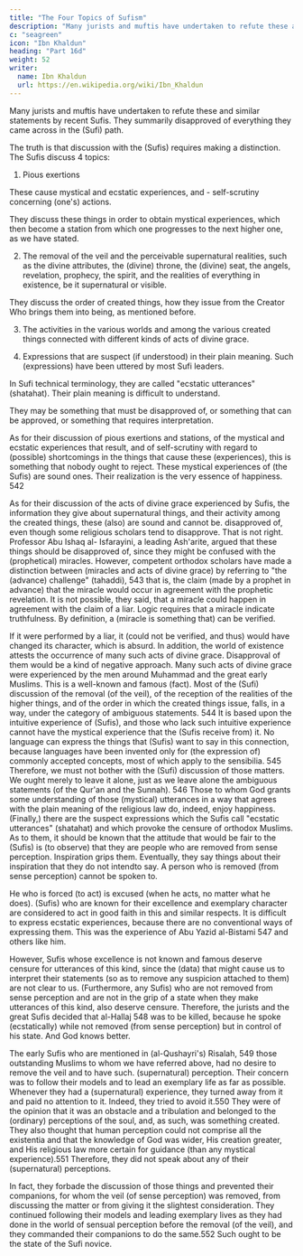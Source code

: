```yaml
---
title: "The Four Topics of Sufism"
description: "Many jurists and muftis have undertaken to refute these and similar statements by recent Sufis"
c: "seagreen"
icon: "Ibn Khaldun"
heading: "Part 16d"
weight: 52
writer:
  name: Ibn Khaldun
  url: https://en.wikipedia.org/wiki/Ibn_Khaldun
---
```



Many jurists and muftis have undertaken to refute these and similar statements by recent Sufis. They summarily disapproved of everything they came across in the (Sufi) path. 

The truth is that discussion with the (Sufis) requires making a distinction. The Sufis discuss 4 topics:

1. Pious exertions

These cause mystical and ecstatic experiences, and - self-scrutiny concerning (one's) actions.

They discuss these things in order to obtain mystical experiences, which then become a station from which one progresses to the next higher one, as we have stated. <!-- 539  -->

2. The removal of the veil and the perceivable supernatural realities, such as the divine attributes, the (divine) throne, the (divine) seat, the angels, revelation, prophecy, the spirit, and the realities of everything in existence, be it supernatural or visible. 

They discuss the order of created
things, how they issue from the Creator Who brings them into being, as mentioned
before. <!-- 540 -->

3. The activities in the various worlds and among the various created things connected with different kinds of acts of divine
grace. 

4. Expressions that are suspect (if understood) in their plain meaning. Such (expressions) have been uttered by most
Sufi leaders. 

In Sufi technical terminology, they are called "ecstatic utterances" (shatahat). <!-- 541 --> Their plain meaning is difficult to understand. 

They may be something that must be disapproved of, or something that can be approved, or something that requires interpretation.

As for their discussion of pious exertions and stations, of the mystical and ecstatic experiences that result, and of self-scrutiny with regard to (possible)
shortcomings in the things that cause these (experiences), this is something that
nobody ought to reject. These mystical experiences of (the Sufis) are sound ones.
Their realization is the very essence of happiness. 542

As for their discussion of the acts of divine grace experienced by Sufis, the
information they give about supernatural things, and their activity among the created
things, these (also) are sound and cannot be. disapproved of, even though some
religious scholars tend to disapprove. That is not right. Professor Abu Ishaq al-
Isfarayini, a leading Ash'arite, argued that these things should be disapproved of,
since they might be confused with the (prophetical) miracles. However, competent
orthodox scholars have made a distinction between (miracles and acts of divine
grace) by referring to "the (advance) challenge" (tahaddi), 543 that is, the claim
(made by a prophet in advance) that the miracle would occur in agreement with the
prophetic revelation. It is not possible, they said, that a miracle could happen in
agreement with the claim of a liar. Logic requires that a miracle indicate
truthfulness. By definition, a (miracle is something that) can be verified.

If it were
performed by a liar, it (could not be verified, and thus) would have changed its
character, which is absurd. In addition, the world of existence attests the occurrence
of many such acts of divine grace. Disapproval of them would be a kind of negative
approach. Many such acts of divine grace were experienced by the men around
Muhammad and the great early Muslims. This is a well-known and famous (fact).
Most of the (Sufi) discussion of the removal (of the veil), of the reception of
the realities of the higher things, and of the order in which the created things issue,
falls, in a way, under the category of ambiguous statements. 544 It is based upon the
intuitive experience of (Sufis), and those who lack such intuitive experience cannot
have the mystical experience that the (Sufis receive from) it. No language can
express the things that (Sufis) want to say in this connection, because languages
have been invented only for (the expression of) commonly accepted concepts, most
of which apply to the sensibilia. 545 Therefore, we must not bother with the (Sufi)
discussion of those matters. We ought merely to leave it alone, just as we leave
alone the ambiguous statements (of the Qur'an and the Sunnah). 546 Those to whom
God grants some understanding of those (mystical) utterances in a way that agrees
with the plain meaning of the religious law do, indeed, enjoy happiness.
(Finally,) there are the suspect expressions which the Sufis call "ecstatic
utterances" (shatahat) and which provoke the censure of orthodox Muslims. As to
them, it should be known that the attitude that would be fair to the (Sufis) is (to
observe) that they are people who are removed from sense perception. Inspiration
grips them. Eventually, they say things about their inspiration that they do not intendto say. A person who is removed (from sense perception) cannot be spoken to. 

He who is forced (to act) is excused (when he acts, no matter what he does). (Sufis) who are known for their excellence and exemplary character are considered to act in good faith in this and similar respects. It is difficult to express ecstatic experiences, because there are no conventional ways of expressing them. This was the experience
of Abu Yazid al-Bistami 547 and others like him. 

However, Sufis whose excellence is not known and famous deserve censure for utterances of this kind,
since the (data) that might cause us to interpret their statements (so as to remove any
suspicion attached to them) are not clear to us. (Furthermore, any Sufis) who are not
removed from sense perception and are not in the grip of a state when they make
utterances of this kind, also deserve censure. Therefore, the jurists and the great
Sufis decided that al-Hallaj 548 was to be killed, because he spoke (ecstatically)
while not removed (from sense perception) but in control of his state. And God
knows better.

The early Sufis who are mentioned in (al-Qushayri's) Risalah, 549 those
outstanding Muslims to whom we have referred above, had no desire to remove the
veil and to have such. (supernatural) perception. Their concern was to follow their
models and to lead an exemplary life as far as possible. Whenever they had a
(supernatural) experience, they turned away from it and paid no attention to it.
Indeed, they tried to avoid it.550 They were of the opinion that it was an obstacle
and a tribulation and belonged to the (ordinary) perceptions of the soul, and, as
such, was something created. They also thought that human perception could not
comprise all the existentia and that the knowledge of God was wider, His creation
greater, and His religious law more certain for guidance (than any mystical
experience).551 Therefore, they did not speak about any of their (supernatural)
perceptions.

In fact, they forbade the discussion of those things and prevented their companions, for whom the veil (of sense perception) was removed, from discussing the matter or from giving it the slightest consideration. They continued following their models and leading exemplary lives as they had done in the world of sensual perception before the removal (of the veil), and they commanded their companions to do the same.552 Such ought to be the state of the Sufi novice.
